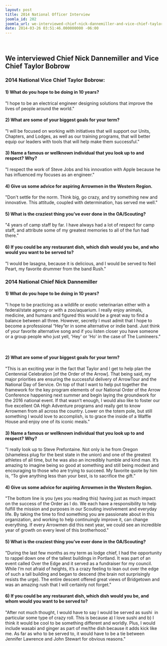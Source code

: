 ```yaml
---
layout: post
title: 2014 National Officer Interview
joomla_id: 202
joomla_url: we-interviewed-chief-nick-dannemiller-and-vice-chief-taylor-bobrow
date: 2014-03-26 03:51:46.000000000 -06:00
---
```

<br />
<h2>We interviewed Chief Nick Dannemiller and Vice Chief Taylor Bobrow</h2>
<h3>2014 National Vice Chief Taylor Bobrow:</h3>
<h4>1) What do you hope to be doing in 10 years?</h4>
<p>"I hope to be an electrical engineer designing solutions that improve the lives of people around the world."</p>
<h4>2) What are some of your biggest goals for your term?</h4>
<p>"I will be focused on working with initiatives that will support our Units, Chapters, and Lodges, as well as our training programs, that will better equip our leaders with tools that will help make them successful."</p>
<h4>3) Name a famous or well­known individual that you look up to and respect? Why?</h4>
<p>"I respect the work of Steve Jobs and his innovation with Apple because he has influenced my focuses as an engineer."</p>
<h4>4) Give us some advice for aspiring Arrowmen in the Western Region.</h4>
<p>"Don't settle for the norm. Think big, go crazy, and try something new and innovative. This attitude, coupled with determination, has served me well."</p>
<h4>5) What is the craziest thing you’ve ever done in the OA/Scouting?</h4>
<p>"4 years of camp staff by far. I have always had a lot of respect for camp staff, and attribute some of my greatest memories to all of the fun had there."</p>
<h4>6) If you could be any restaurant dish, which dish would you be, and who would you want to be served to?</h4>
<p>"I would be lasagna, because it is delicious, and I would be served to Neil Peart, my favorite drummer from the band Rush."</p>
<h3>2014 National Chief Nick Dannemiller</h3>
<h4>1) What do you hope to be doing in 10 years?</h4>
<p>"I hope to be practicing as a wildlife or exotic veterinarian either with a federal/state agency or with a zoo/aquarium. I really enjoy animals, medicine, and humans and figured this would be a great way to find a balance between all three. However, secretly I must admit that I hope to become a professional “Hey”­er in some alternative or indie band. Just think of your favorite alternative song and if you listen closer you have someone or a group people who just yell, 'Hey' or 'Ho' in the case of The Lumineers."</p>
<p>&nbsp;</p>
<h4>2) What are some of your biggest goals for your term?</h4>
<p>"This is an exciting year in the fact that Taylor and I get to help plan the Centennial Celebration [of the Order of the Arrow]. That being said, my major priorities are ensuring the successful delivery of ArrowTour and the National Day of Service. On top of that I want to help put together the framework for the key program elements of our National Order of the Arrow Conference happening next summer and begin laying the groundwork for the 2016 national event. If that wasn’t enough, I would also like to foster our five excellent OA High Adventure programs and really get to know Arrowmen from all across the country. Lower on the totem pole, but still something I would love to accomplish, is to grace the inside of a Waffle House and enjoy one of its iconic meals."</p>
<h4>3) Name a famous or well­known individual that you look up to and respect? Why?</h4>
<p>"I really look up to Steve Prefontaine. Not only is he from Oregon (shameless plug for the best state in the union) and one of the greatest athletes of all time, but he was also an incredibly humble and kind man. It’s amazing to imagine being so good at something and still being modest and encouraging to those who are trying to succeed. My favorite quote by him is, “To give anything less than your best, is to sacrifice the gift.”</p>
<h4>4) Give us some advice for aspiring Arrowmen in the Western Region.</h4>
<p>"The bottom line is you (yes you reading this) having just as much impact on the success of the Order as I do. We each have a responsibility to help fulfill the mission and purposes in our Scouting involvement and everyday life. By taking the time to find something you are passionate about in this organization, and working to help continuingly improve it, can change everything. If every Arrowmen did this next year, we could see an incredible year of growth on every level of this brotherhood."</p>
<h4>5) What is the craziest thing you’ve ever done in the OA/Scouting?</h4>
<p>"During the last few months as my term as lodge chief, I had the opportunity to rappel down one of the tallest buildings in Portland. It was part of an event called Over the Edge and it served as a fundraiser for my council. While I’m not afraid of heights, it’s a crazy feeling to lean out over the edge of such a tall building and began to descend (the brain not surprisingly resists the urge). The entire descent offered great views of Bridgetown and was an amazing rush that I will certainly not forget."</p>
<h4>6) If you could be any restaurant dish, which dish would you be, and whom would you want to be served to?</h4>
<p>"After not much thought, I would have to say I would be served as sushi ­ in particular some type of crazy roll. This is because a) I love sushi and b) I think it would be cool to be something different and worldly. Plus, I would include wasabi and ginger as part of me/the dish because it adds kick like me. As far as who to be served to, it would have to be a tie between Jennifer Lawrence and John Stewart for obvious reasons."</p>
